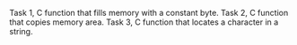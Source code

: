 Task 1, C function that fills memory with a constant byte.
Task 2, C function that copies memory area.
Task 3, C function that locates a character in a string.
